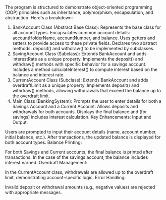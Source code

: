 The program is structured to demonstrate object-oriented programming (OOP) principles such as inheritance, polymorphism, encapsulation, and abstraction. Here's a breakdown:

1. BankAccount Class (Abstract Base Class):
Represents the base class for all account types.
Encapsulates common account details: accountHolderName, accountNumber, and balance.
Uses getters and setters to provide access to these private fields.
Declares two abstract methods: deposit() and withdraw() to be implemented by subclasses.
2. SavingAccount Class (Subclass):
Extends BankAccount and adds interestRate as a unique property.
Implements the deposit() and withdraw() methods with specific behavior for a savings account.
Includes a method calculateInterest() to compute interest based on the balance and interest rate.
3. CurrentAccount Class (Subclass):
Extends BankAccount and adds overdraftLimit as a unique property.
Implements deposit() and withdraw() methods, allowing withdrawals that exceed the balance up to the overdraft limit.
4. Main Class (BankingSystem):
Prompts the user to enter details for both a Savings Account and a Current Account.
Allows deposits and withdrawals for both accounts.
Displays the final balance and (for savings) includes interest calculation.
Key Enhancements:
Input and Output:

Users are prompted to input their account details (name, account number, initial balance, etc.).
After transactions, the updated balance is displayed for both account types.
Balance Printing:

For both Savings and Current accounts, the final balance is printed after transactions.
In the case of the savings account, the balance includes interest earned.
Overdraft Management:

In the CurrentAccount class, withdrawals are allowed up to the overdraft limit, demonstrating account-specific logic.
Error Handling:

Invalid deposit or withdrawal amounts (e.g., negative values) are rejected with appropriate messages.

